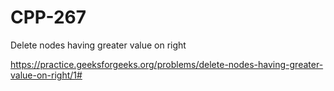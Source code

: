 # CPP-267
Delete nodes having greater value on right 













https://practice.geeksforgeeks.org/problems/delete-nodes-having-greater-value-on-right/1#
